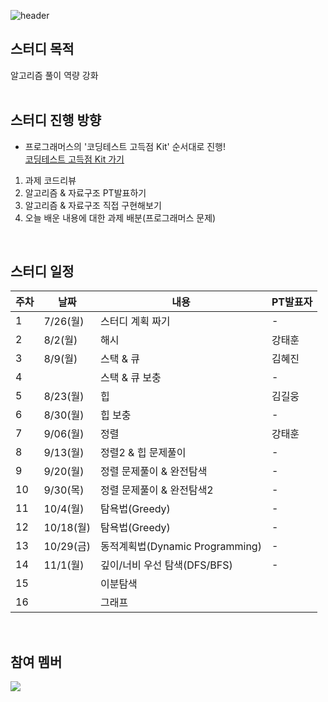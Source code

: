 ![header](https://capsule-render.vercel.app/api?type=waving&color=gradient&height=200&section=header&text=GUMI1+ALGO+STUDY&fontSize=50&fontAlignY=40&fontAlign=35)

## 스터디 목적

알고리즘 풀이 역량 강화   
<br/>

## 스터디 진행 방향

* 프로그래머스의 '코딩테스트 고득점 Kit' 순서대로 진행!  
  <a href="https://programmers.co.kr/learn/challenges">코딩테스트 고득점 Kit 가기</a>

1. 과제 코드리뷰
2. 알고리즘 & 자료구조 PT발표하기
3. 알고리즘 & 자료구조 직접 구현해보기
4. 오늘 배운 내용에 대한 과제 배분(프로그래머스 문제)
<br/>

## 스터디 일정

| 주차 | 날짜     | 내용                            | PT발표자 |
| ---- | -------- | ------------------------------- | -------- |
| 1    | 7/26(월) | 스터디 계획 짜기                | -        |
| 2    | 8/2(월)  | 해시                            | 강태훈   |
| 3    | 8/9(월)  | 스택 & 큐                       | 김혜진   |
| 4    |          | 스택 & 큐 보충                  | -       |
| 5    | 8/23(월) | 힙                              | 김길웅   |
| 6    | 8/30(월) | 힙 보충                         | -       |
| 7    | 9/06(월) | 정렬                            | 강태훈   |
| 8    | 9/13(월) | 정렬2 & 힙 문제풀이              | -       |
| 9    | 9/20(월) | 정렬 문제풀이 & 완전탐색         | -        |
| 10   | 9/30(목) | 정렬 문제풀이 & 완전탐색2        | -        |
| 11   | 10/4(월) | 탐욕법(Greedy)                  | -        |
| 12   | 10/18(월)| 탐욕법(Greedy)                  | -        |
| 13   | 10/29(금)| 동적계획법(Dynamic Programming) | -        |
| 14   | 11/1(월) | 깊이/너비 우선 탐색(DFS/BFS)    | -        |
| 15   |          | 이분탐색                        |          |
| 16   |          | 그래프                          |          |
<br/>

## 참여 멤버
<a href="https://github.com/kgw012/GUMI1_ALGO_STUDY/graphs/contributors">
  <img src="https://contrib.rocks/image?repo=kgw012/GUMI1_ALGO_STUDY" />
</a>

